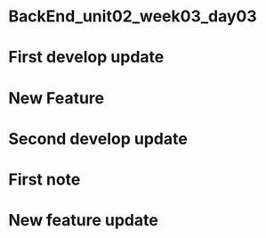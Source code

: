 # BackEnd_unit02_week03_day03
# First develop update 
# New Feature
# Second develop update
# First note
# New feature update
